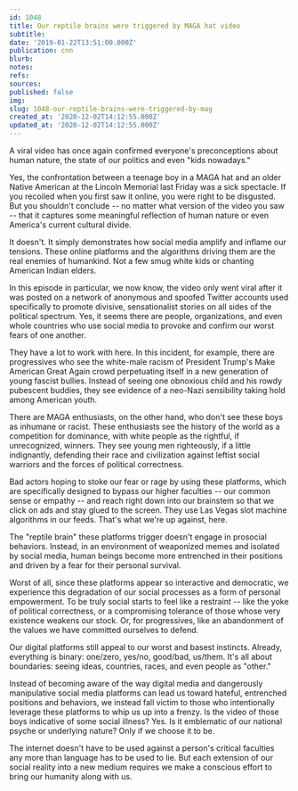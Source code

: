 ```yaml
---
id: 1048
title: Our reptile brains were triggered by MAGA hat video
subtitle: 
date: '2019-01-22T13:51:00.000Z'
publication: cnn
blurb: 
notes: 
refs: 
sources: 
published: false
img: 
slug: 1048-our-reptile-brains-were-triggered-by-mag
created_at: '2020-12-02T14:12:55.000Z'
updated_at: '2020-12-02T14:12:55.000Z'
---
```

A viral video has once again confirmed everyone's preconceptions about human nature, the state of our politics and even "kids nowadays."

Yes, the confrontation between a teenage boy in a MAGA hat and an older Native American at the Lincoln Memorial last Friday was a sick spectacle. If you recoiled when you first saw it online, you were right to be disgusted. But you shouldn't conclude -- no matter what version of the video you saw -- that it captures some meaningful reflection of human nature or even America's current cultural divide.

It doesn't. It simply demonstrates how social media amplify and inflame our tensions. These online platforms and the algorithms driving them are the real enemies of humankind. Not a few smug white kids or chanting American Indian elders.

In this episode in particular, we now know, the video only went viral after it was posted on a network of anonymous and spoofed Twitter accounts used specifically to promote divisive, sensationalist stories on all sides of the political spectrum. Yes, it seems there are people, organizations, and even whole countries who use social media to provoke and confirm our worst fears of one another.

They have a lot to work with here. In this incident, for example, there are progressives who see the white-male racism of President Trump's Make American Great Again crowd perpetuating itself in a new generation of young fascist bullies. Instead of seeing one obnoxious child and his rowdy pubescent buddies, they see evidence of a neo-Nazi sensibility taking hold among American youth.

There are MAGA enthusiasts, on the other hand, who don't see these boys as inhumane or racist. These enthusiasts see the history of the world as a competition for dominance, with white people as the rightful, if unrecognized, winners. They see young men righteously, if a little indignantly, defending their race and civilization against leftist social warriors and the forces of political correctness.

Bad actors hoping to stoke our fear or rage by using these platforms, which are specifically designed to bypass our higher faculties -- our common sense or empathy -- and reach right down into our brainstem so that we click on ads and stay glued to the screen. They use Las Vegas slot machine algorithms in our feeds. That's what we're up against, here.

The "reptile brain" these platforms trigger doesn't engage in prosocial behaviors. Instead, in an environment of weaponized memes and isolated by social media, human beings become more entrenched in their positions and driven by a fear for their personal survival.

Worst of all, since these platforms appear so interactive and democratic, we experience this degradation of our social processes as a form of personal empowerment. To be truly social starts to feel like a restraint -- like the yoke of political correctness, or a compromising tolerance of those whose very existence weakens our stock. Or, for progressives, like an abandonment of the values we have committed ourselves to defend.

Our digital platforms still appeal to our worst and basest instincts. Already, everything is binary: one/zero, yes/no, good/bad, us/them. It's all about boundaries: seeing ideas, countries, races, and even people as "other."

Instead of becoming aware of the way digital media and dangerously manipulative social media platforms can lead us toward hateful, entrenched positions and behaviors, we instead fall victim to those who intentionally leverage these platforms to whip us up into a frenzy. Is the video of those boys indicative of some social illness? Yes. Is it emblematic of our national psyche or underlying nature? Only if we choose it to be.

The internet doesn't have to be used against a person's critical faculties any more than language has to be used to lie. But each extension of our social reality into a new medium requires we make a conscious effort to bring our humanity along with us.
